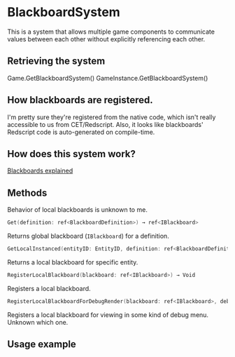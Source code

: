 # BlackboardSystem

<tldr>
This is a system that allows multiple game components to communicate values between each other without explicitly referencing each other.
</tldr>

## Retrieving the system

<tabs>
    <tab id="cet" title="CET">
        <code-block lang="javascript">
            Game.GetBlackboardSystem()
        </code-block>
    </tab>
    <tab id="redscript" title="Redscript">
        <code-block lang="swift">
            GameInstance.GetBlackboardSystem()
        </code-block>
    </tab>
</tabs>

## How blackboards are registered.

I'm pretty sure they're registered from the native code, which isn't really accessible to us from CET/Redscript.
Also, it looks like blackboards' Redscript code is auto-generated on compile-time.

## How does this system work?

[Blackboards explained](BlackboardsExplained.md)

## Methods

<tip>Behavior of local blackboards is unknown to me.</tip>

```Swift
Get(definition: ref<BlackboardDefinition>) → ref<IBlackboard>
```

Returns global blackboard (`IBlackboard`) for a definition.

```Swift
GetLocalInstanced(entityID: EntityID, definition: ref<BlackboardDefinition>) → ref<IBlackboard>
```

Returns a local blackboard for specific entity.

```Swift
RegisterLocalBlackboard(blackboard: ref<IBlackboard>) → Void
```

Registers a local blackboard.

```Swift
RegisterLocalBlackboardForDebugRender(blackboard: ref<IBlackboard>, debugName: String) → Void
```

Registers a local blackboard for viewing in some kind of debug menu. Unknown which one.
<include from="contribute.md" element-id="contribute" />

## Usage example

